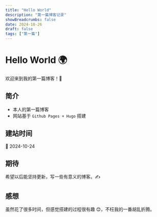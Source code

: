 ```yaml
---
title: "Hello World"
description: "第一篇博客记录"
showBreadcrumbs: false
date: 2024-10-26
draft: false
tags: ["第一篇"]
---
```


# Hello World 🌍

欢迎来到我的第一篇博客！🎉

## 简介
* 本人的第一篇博客
* 网站基于 `Github Pages + Hugo` 搭建

## 建站时间
📅 2024-10-24

## 期待
希望以后能坚持更新，写一些有意义的博客。✍️

## 感想
虽然花了很多时间，但感觉搭建的过程很有趣 😊，不枉我的一番胡乱折腾。



